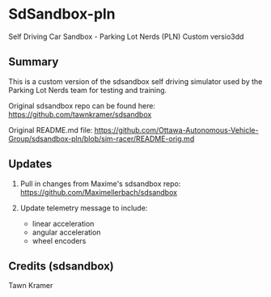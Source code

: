 # SdSandbox-pln

Self Driving Car Sandbox - Parking Lot Nerds (PLN) Custom versio3dd


## Summary

This is a custom version of the sdsandbox self driving simulator used by the Parking Lot Nerds team for testing and training.

Original sdsandbox repo can be found here: https://github.com/tawnkramer/sdsandbox

Original README.md file: https://github.com/Ottawa-Autonomous-Vehicle-Group/sdsandbox-pln/blob/sim-racer/README-orig.md 

## Updates

1. Pull in changes from Maxime's sdsandbox repo: https://github.com/Maximellerbach/sdsandbox

2. Update telemetry message to include:
   * linear acceleration
   * angular acceleration
   * wheel encoders



## Credits (sdsandbox)

Tawn Kramer  

